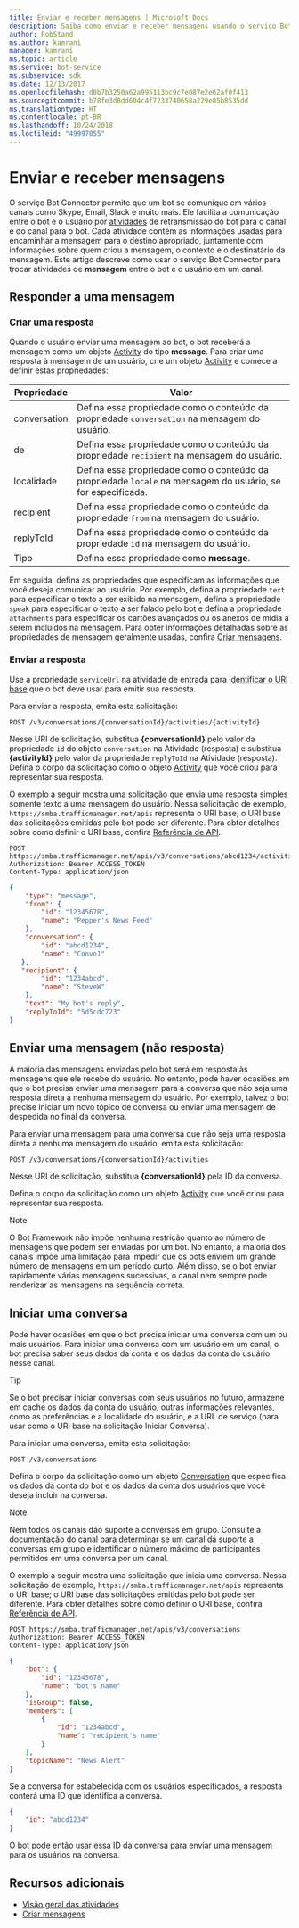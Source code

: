 ```yaml
---
title: Enviar e receber mensagens | Microsoft Docs
description: Saiba como enviar e receber mensagens usando o serviço Bot Connector.
author: RobStand
ms.author: kamrani
manager: kamrani
ms.topic: article
ms.service: bot-service
ms.subservice: sdk
ms.date: 12/13/2017
ms.openlocfilehash: d0b7b3250a62a995113bc9c7e087e2e62af0f413
ms.sourcegitcommit: b78fe3d8dd604c4f7233740658a229e85b8535dd
ms.translationtype: HT
ms.contentlocale: pt-BR
ms.lasthandoff: 10/24/2018
ms.locfileid: "49997055"
---
```

# <a name="send-and-receive-messages"></a>Enviar e receber mensagens

O serviço Bot Connector permite que um bot se comunique em vários canais como Skype, Email, Slack e muito mais. Ele facilita a comunicação entre o bot e o usuário por [atividades](bot-framework-rest-connector-activities.md) de retransmissão do bot para o canal e do canal para o bot. Cada atividade contém as informações usadas para encaminhar a mensagem para o destino apropriado, juntamente com informações sobre quem criou a mensagem, o contexto e o destinatário da mensagem. Este artigo descreve como usar o serviço Bot Connector para trocar atividades de **mensagem** entre o bot e o usuário em um canal. 

## <a id="create-reply"></a> Responder a uma mensagem

### <a name="create-a-reply"></a>Criar uma resposta 

Quando o usuário enviar uma mensagem ao bot, o bot receberá a mensagem como um objeto [Activity][Activity] do tipo **message**. Para criar uma resposta à mensagem de um usuário, crie um objeto [Activity][Activity] e comece a definir estas propriedades:

| Propriedade | Valor |
|----|----|
| conversation | Defina essa propriedade como o conteúdo da propriedade `conversation` na mensagem do usuário. |
| de | Defina essa propriedade como o conteúdo da propriedade `recipient` na mensagem do usuário. |
| localidade | Defina essa propriedade como o conteúdo da propriedade `locale` na mensagem do usuário, se for especificada. |
| recipient | Defina essa propriedade como o conteúdo da propriedade `from` na mensagem do usuário. |
| replyToId | Defina essa propriedade como o conteúdo da propriedade `id` na mensagem do usuário. |
| Tipo | Defina essa propriedade como **message**. |

Em seguida, defina as propriedades que especificam as informações que você deseja comunicar ao usuário. Por exemplo, defina a propriedade `text` para especificar o texto a ser exibido na mensagem, defina a propriedade `speak` para especificar o texto a ser falado pelo bot e defina a propriedade `attachments` para especificar os cartões avançados ou os anexos de mídia a serem incluídos na mensagem. Para obter informações detalhadas sobre as propriedades de mensagem geralmente usadas, confira [Criar mensagens](bot-framework-rest-connector-create-messages.md).

### <a name="send-the-reply"></a>Enviar a resposta

Use a propriedade `serviceUrl` na atividade de entrada para [identificar o URI base](bot-framework-rest-connector-api-reference.md#base-uri) que o bot deve usar para emitir sua resposta. 

Para enviar a resposta, emita esta solicitação: 

```http
POST /v3/conversations/{conversationId}/activities/{activityId}
```

Nesse URI de solicitação, substitua **{conversationId}** pelo valor da propriedade `id` do objeto `conversation` na Atividade (resposta) e substitua **{activityId}** pelo valor da propriedade `replyToId` na Atividade (resposta). Defina o corpo da solicitação como o objeto [Activity][Activity] que você criou para representar sua resposta.

O exemplo a seguir mostra uma solicitação que envia uma resposta simples somente texto a uma mensagem do usuário. Nessa solicitação de exemplo, `https://smba.trafficmanager.net/apis` representa o URI base; o URI base das solicitações emitidas pelo bot pode ser diferente. Para obter detalhes sobre como definir o URI base, confira [Referência de API](bot-framework-rest-connector-api-reference.md#base-uri).

```http
POST https://smba.trafficmanager.net/apis/v3/conversations/abcd1234/activities/5d5cdc723 
Authorization: Bearer ACCESS_TOKEN 
Content-Type: application/json 
```

```json
{
    "type": "message",
    "from": {
        "id": "12345678",
        "name": "Pepper's News Feed"
    },
    "conversation": {
        "id": "abcd1234",
        "name": "Convo1"
   },
   "recipient": {
        "id": "1234abcd",
        "name": "SteveW"
    },
    "text": "My bot's reply",
    "replyToId": "5d5cdc723"
}
```

## <a id="send-message"></a> Enviar uma mensagem (não resposta)

A maioria das mensagens enviadas pelo bot será em resposta às mensagens que ele recebe do usuário. No entanto, pode haver ocasiões em que o bot precisa enviar uma mensagem para a conversa que não seja uma resposta direta a nenhuma mensagem do usuário. Por exemplo, talvez o bot precise iniciar um novo tópico de conversa ou enviar uma mensagem de despedida no final da conversa. 

Para enviar uma mensagem para uma conversa que não seja uma resposta direta a nenhuma mensagem do usuário, emita esta solicitação: 

```http
POST /v3/conversations/{conversationId}/activities
```

Nesse URI de solicitação, substitua **{conversationId}** pela ID da conversa. 
    
Defina o corpo da solicitação como um objeto [Activity][Activity] que você criou para representar sua resposta.

> [!NOTE]
> O Bot Framework não impõe nenhuma restrição quanto ao número de mensagens que podem ser enviadas por um bot. No entanto, a maioria dos canais impõe uma limitação para impedir que os bots enviem um grande número de mensagens em um período curto. Além disso, se o bot enviar rapidamente várias mensagens sucessivas, o canal nem sempre pode renderizar as mensagens na sequência correta.

## <a name="start-a-conversation"></a>Iniciar uma conversa

Pode haver ocasiões em que o bot precisa iniciar uma conversa com um ou mais usuários. Para iniciar uma conversa com um usuário em um canal, o bot precisa saber seus dados da conta e os dados da conta do usuário nesse canal. 

> [!TIP]
> Se o bot precisar iniciar conversas com seus usuários no futuro, armazene em cache os dados da conta do usuário, outras informações relevantes, como as preferências e a localidade do usuário, e a URL de serviço (para usar como o URI base na solicitação Iniciar Conversa). 

Para iniciar uma conversa, emita esta solicitação: 

```http
POST /v3/conversations
```

Defina o corpo da solicitação como um objeto [Conversation][Conversation] que especifica os dados da conta do bot e os dados da conta dos usuários que você deseja incluir na conversa.

> [!NOTE]
> Nem todos os canais dão suporte a conversas em grupo. Consulte a documentação do canal para determinar se um canal dá suporte a conversas em grupo e identificar o número máximo de participantes permitidos em uma conversa por um canal.

O exemplo a seguir mostra uma solicitação que inicia uma conversa. Nessa solicitação de exemplo, `https://smba.trafficmanager.net/apis` representa o URI base; o URI base das solicitações emitidas pelo bot pode ser diferente. Para obter detalhes sobre como definir o URI base, confira [Referência de API](bot-framework-rest-connector-api-reference.md#base-uri).

```http
POST https://smba.trafficmanager.net/apis/v3/conversations 
Authorization: Bearer ACCESS_TOKEN
Content-Type: application/json
```

```json
{
    "bot": {
        "id": "12345678",
        "name": "bot's name"
    },
    "isGroup": false,
    "members": [
        {
            "id": "1234abcd",
            "name": "recipient's name"
        }
    ],
    "topicName": "News Alert"
}
```

Se a conversa for estabelecida com os usuários especificados, a resposta conterá uma ID que identifica a conversa. 

```json
{
    "id": "abcd1234"
}
```

O bot pode então usar essa ID da conversa para [enviar uma mensagem](#send-message) para os usuários na conversa.

## <a name="additional-resources"></a>Recursos adicionais

- [Visão geral das atividades](bot-framework-rest-connector-activities.md)
- [Criar mensagens](bot-framework-rest-connector-create-messages.md)

[Activity]: bot-framework-rest-connector-api-reference.md#activity-object
[ConversationAccount]: bot-framework-rest-connector-api-reference.md#conversationaccount-object
[Conversation]: bot-framework-rest-connector-api-reference.md#conversation-object

